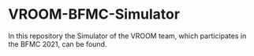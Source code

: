 # VROOM-BFMC-Simulator
In this repository the Simulator of the VROOM team, which participates in the BFMC 2021, can be found.
